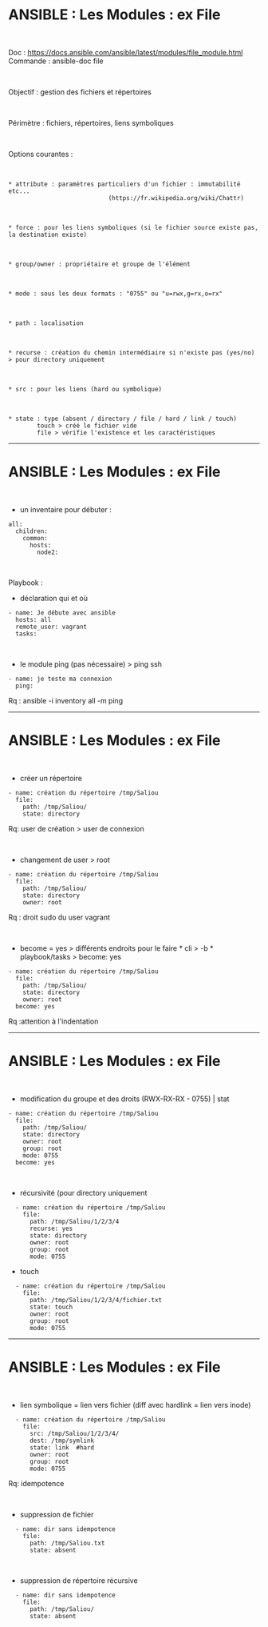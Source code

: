 

# ANSIBLE : Les Modules : ex File


<br>

Doc : https://docs.ansible.com/ansible/latest/modules/file_module.html
Commande : ansible-doc file

<br>

Objectif : gestion des fichiers et répertoires

<br>

Périmètre : fichiers, répertoires, liens symboliques

<br>

Options courantes :

<br>

	* attribute : paramètres particuliers d'un fichier : immutabilité etc...
								(https://fr.wikipedia.org/wiki/Chattr)

<br>

	* force : pour les liens symboliques (si le fichier source existe pas, la destination existe)

<br>

	* group/owner : propriétaire et groupe de l'élément

<br>

	* mode : sous les deux formats : "0755" ou "u=rwx,g=rx,o=rx"

<br>

	* path : localisation

<br>

	* recurse : création du chemin intermédiaire si n'existe pas (yes/no) > pour directory uniquement

<br>

	* src : pour les liens (hard ou symbolique)

<br>

	* state : type (absent / directory / file / hard / link / touch)
			touch > créé le fichier vide
			file > vérifie l'existence et les caractéristiques


----------------------------------------------------------------------------------------------------


# ANSIBLE : Les Modules : ex File


<br>

* un inventaire pour débuter :

```
all:
  children:
    common:
      hosts:
        node2:
```

<br>

Playbook :


* déclaration qui et où

```
- name: Je débute avec ansible
  hosts: all
  remote_user: vagrant
  tasks:
```

<br>

* le module ping (pas nécessaire) > ping ssh

```
- name: je teste ma connexion
  ping:
```

Rq : ansible -i inventory all -m ping

----------------------------------------------------------------------------------------------------


# ANSIBLE : Les Modules : ex File



<br>

* créer un répertoire

```
- name: création du répertoire /tmp/Saliou
  file:
    path: /tmp/Saliou/
    state: directory
```

Rq: user de création > user de connexion

<br>

* changement de user > root

```
- name: création du répertoire /tmp/Saliou
  file:
    path: /tmp/Saliou/
    state: directory
    owner: root
```

Rq : droit sudo du user vagrant

<br>

* become = yes > différents endroits pour le faire
		* cli > -b
		* playbook/tasks > become: yes 

```
- name: création du répertoire /tmp/Saliou
  file:
    path: /tmp/Saliou/
    state: directory
    owner: root
  become: yes
```

Rq :attention à l'indentation

----------------------------------------------------------------------------------------------------


# ANSIBLE : Les Modules : ex File



<br>

* modification du groupe et des droits (RWX-RX-RX - 0755) | stat

```
- name: création du répertoire /tmp/Saliou
  file:
    path: /tmp/Saliou/
    state: directory
    owner: root
    group: root
    mode: 0755
  become: yes
```

<br>

* récursivité (pour directory uniquement

```
  - name: création du répertoire /tmp/Saliou
    file:
      path: /tmp/Saliou/1/2/3/4
      recurse: yes
      state: directory
      owner: root
      group: root
      mode: 0755
``` 

* touch

```
  - name: création du répertoire /tmp/Saliou
    file:
      path: /tmp/Saliou/1/2/3/4/fichier.txt
      state: touch
      owner: root
      group: root
      mode: 0755
```

----------------------------------------------------------------------------------------------------


# ANSIBLE : Les Modules : ex File


<br>

* lien symbolique = lien vers fichier (diff avec hardlink = lien vers inode)

```
  - name: création du répertoire /tmp/Saliou
    file:
      src: /tmp/Saliou/1/2/3/4/
      dest: /tmp/symlink
      state: link  #hard
      owner: root
      group: root
      mode: 0755
```

Rq: idempotence


<br>

* suppression de fichier

```
  - name: dir sans idempotence
    file:
      path: /tmp/Saliou.txt
      state: absent
```

<br>

* suppression de répertoire récursive

```
  - name: dir sans idempotence
    file:
      path: /tmp/Saliou/
      state: absent
```
